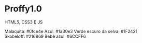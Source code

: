 # Proffy1.0
HTML5, CSS3 E JS


Malaquita: #0fce4e
Azul: #1a30e3
Verde escuro da selva: #1F2421
Skobeloff: #216869
Bebê azul: #6CCFF6

